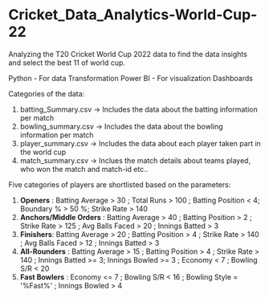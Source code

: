 # Cricket_Data_Analytics-World-Cup-22
Analyzing the T20 Cricket World Cup 2022 data to find the data insights and select the best 11 of world cup.

Python - For data Transformation
Power BI - For visualization Dashboards

Categories of the data:
1. batting_Summary.csv -> Includes the data about the batting information per match
2. bowling_summary.csv -> Includes the data about the bowling information per match
3. player_summary.csv -> Includes the data about each player taken part in the world cup
4. match_summary.csv -> Inclues the match details about teams played, who won the match and match-id etc..

Five categories of players are shortlisted based on the parameters:
1. **Openers** : Batting Average > 30 ; Total Runs > 100 ; Batting Position < 4; Boundary % > 50 %; Strike Rate > 140
2. **Anchors/Middle Orders** : Batting Average > 40 ; Batting Position > 2 ; Strike Rate > 125 ; Avg Balls Faced > 20 ; Innings Batted > 3
4. **Finishers**: Batting Average > 20 ; Batting Position > 4 ; Strike Rate > 140 ; Avg Balls Faced > 12 ; Innings Batted > 3
5. **All-Rounders** : Batting Average > 15 ; Batting Position > 4 ; Strike Rate > 140 ; Innings Batted >= 3; Innings Bowled >= 3 ; Economy < 7 ; Bowling S/R < 20
6. **Fast Bowlers** : Economy <= 7 ;  Bowling S/R < 16 ; Bowling Style = '%Fast%' ; Innings Bowled > 4
